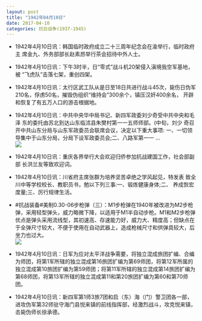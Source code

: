 ```yaml
---
layout: post
title: "1942年04月10日"
date: 2017-04-10
categories: 抗日战争(1937-1945)
---
```


<meta name="referrer" content="no-referrer" />

- 1942年4月10日讯：韩国临时政府成立二十三周年纪念会在渝举行，临时政府主 席金九、外务部部长赵素昂举行茶会招待中外人士。 

- 1942年4月10日讯：下午3时半，日“零式”战斗机20架侵入滇境我空军基地，被 “飞虎队”击落七架，重创四架。 

- 1942年4月10日讯：太行区武工队从是日至18日共进行战斗45次，毙伤日伪军 210名，俘虏50名，摧毁伪组织“维持会”300余个，镇压汉奸400余名， 开辟和恢复了有五万人口的游击根据地。 

- 1942年4月10日讯：中共中央华中局书记、新四军政委刘少奇受中共中央和毛泽 东的委托由苏北到达山东临沭县朱樊村第一一五师师部。(中旬，刘少 奇召开中共山东分局与山东军政委员会联席会议，决定以下重大事项: 一、一切领导集中于山东分局，分局下设军政委员会;二、八路军第一一  ... <br/><img src="https://wx3.sinaimg.cn/large/aca367d8ly1fehqlyl3tyj20c80ay0su.jpg" />

- 1942年4月10日讯：重庆各界举行大会欢迎归侨参加抗战建国工作，社会部副部 长洪兰友等致欢迎词。 

- 1942年4月10日讯：川省府主席张群为培养坚苦卓绝之学风起见，特发表 致全川中等学校校长、教职员书，勉以下列三事:一、锻炼健康身体;二、 养成恢宏度量;三、厉行规律生活。 

- #抗战装备#美制0.30-06步枪弹（三）：M1步枪弹在1940年被改进为M2步枪弹，采用轻型弹头，威力略微下降，以适用于M1半自动步枪。M1和M2步枪弹优点是弹头采用流线型，其初速高、存速能力好，威力大、精度高；但缺点在于全弹尺寸较大，不便于使用在自动武器上，造成枪械尺寸和供弹具较大，后坐力也过大。 <br/><img src="https://wx4.sinaimg.cn/large/aca367d8ly1fehcqqkufzj20e60vvtfu.jpg" />

- 1942年4月10日讯：日军为应对太平洋战争需要，将独立混成旅团扩编、合编为师团，将第1军所辖的独立混成第16旅团扩编为第69师团，将第12军所属的独立混成第10旅团扩编为第59师团；将第11军所辖的独立混成第14旅团扩编为第68师团，将第13军所辖的独立混成第11和第20旅团扩编为第60和第70师团。 

- 1942年4月10日讯：新四军第1师3旅7团和启（东）海（门）警卫团各一部，进攻伪军第32师驻守海门县悦来镇的前线指挥部，经激烈战斗，攻克悦来镇，击毙伪师长徐承德。 


